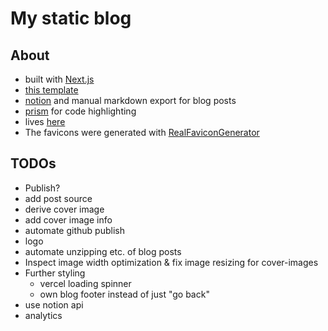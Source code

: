 # My static blog

## About

- built with [Next.js](https://nextjs.org/)
- [this template](https://github.com/vercel/next.js/tree/canary/examples/blog-starter)
- [notion](https://www.notion.so/) and manual markdown export
for blog posts
- [prism](https://prismjs.com/) for code highlighting
- lives [here](https://github.com/adriankast/nextjs-homepage)
- The favicons were generated with [RealFaviconGenerator](https://realfavicongenerator.net/)

## TODOs

- Publish?
- add post source
- derive cover image
- add cover image info
- automate github publish
- logo
- automate unzipping etc. of blog posts
- Inspect image width optimization & fix image resizing for cover-images
- Further styling
  - vercel loading spinner
  - own blog footer instead of just "go back"
- use notion api
- analytics
